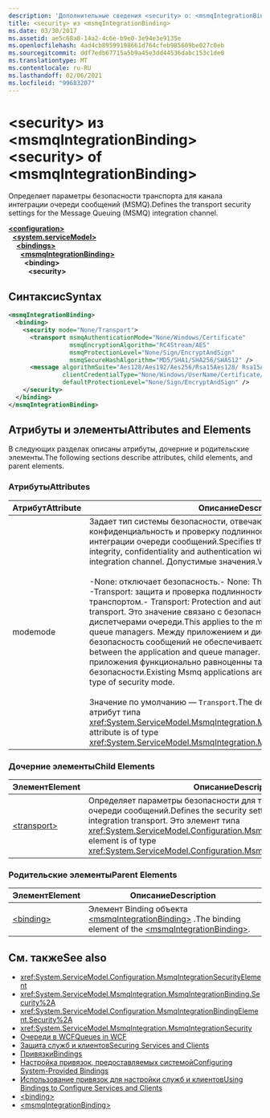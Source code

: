 ```yaml
---
description: 'Дополнительные сведения <security> о: <msmqIntegrationBinding>'
title: <security> из <msmqIntegrationBinding>
ms.date: 03/30/2017
ms.assetid: ae5c68a8-14a2-4c6e-b9e0-3e94e3e9135e
ms.openlocfilehash: 4ad4cb89599198661d764cfeb985609be027c0eb
ms.sourcegitcommit: ddf7edb67715a5b9a45e3dd44536dabc153c1de0
ms.translationtype: MT
ms.contentlocale: ru-RU
ms.lasthandoff: 02/06/2021
ms.locfileid: "99683207"
---
```

# <a name="security-of-msmqintegrationbinding"></a><span data-ttu-id="9a0f7-103">\<security> из \<msmqIntegrationBinding></span><span class="sxs-lookup"><span data-stu-id="9a0f7-103">\<security> of \<msmqIntegrationBinding></span></span>

<span data-ttu-id="9a0f7-104">Определяет параметры безопасности транспорта для канала интеграции очереди сообщений (MSMQ).</span><span class="sxs-lookup"><span data-stu-id="9a0f7-104">Defines the transport security settings for the Message Queuing (MSMQ) integration channel.</span></span>  
  
[**\<configuration>**](../configuration-element.md)\
&nbsp;&nbsp;[**\<system.serviceModel>**](system-servicemodel.md)\
&nbsp;&nbsp;&nbsp;&nbsp;[**\<bindings>**](bindings.md)\
&nbsp;&nbsp;&nbsp;&nbsp;&nbsp;&nbsp;[**\<msmqIntegrationBinding>**](msmqintegrationbinding.md)\
&nbsp;&nbsp;&nbsp;&nbsp;&nbsp;&nbsp;&nbsp;&nbsp;**\<binding>**\
&nbsp;&nbsp;&nbsp;&nbsp;&nbsp;&nbsp;&nbsp;&nbsp;&nbsp;&nbsp;**\<security>**  
  
## <a name="syntax"></a><span data-ttu-id="9a0f7-105">Синтаксис</span><span class="sxs-lookup"><span data-stu-id="9a0f7-105">Syntax</span></span>  
  
```xml  
<msmqIntegrationBinding>
  <binding>
    <security mode="None/Transport">
      <transport msmqAuthenticationMode="None/Windows/Certificate"
                 msmqEncryptionAlgorithm="RC4Stream/AES"
                 msmqProtectionLevel="None/Sign/EncryptAndSign"
                 msmqSecureHashAlgorithm="MD5/SHA1/SHA256/SHA512" />
      <message algorithmSuite="Aes128/Aes192/Aes256/Rsa15Aes128/ Rsa15Aes256/TripleDes"
               clientCredentialType="None/Windows/UserName/Certificate/CardSpace"
               defaultProtectionLevel="None/Sign/EncryptAndSign" />
    </security>
  </binding>
</msmqIntegrationBinding>
```  
  
## <a name="attributes-and-elements"></a><span data-ttu-id="9a0f7-106">Атрибуты и элементы</span><span class="sxs-lookup"><span data-stu-id="9a0f7-106">Attributes and Elements</span></span>  

 <span data-ttu-id="9a0f7-107">В следующих разделах описаны атрибуты, дочерние и родительские элементы.</span><span class="sxs-lookup"><span data-stu-id="9a0f7-107">The following sections describe attributes, child elements, and parent elements.</span></span>  
  
### <a name="attributes"></a><span data-ttu-id="9a0f7-108">Атрибуты</span><span class="sxs-lookup"><span data-stu-id="9a0f7-108">Attributes</span></span>  
  
|<span data-ttu-id="9a0f7-109">Атрибут</span><span class="sxs-lookup"><span data-stu-id="9a0f7-109">Attribute</span></span>|<span data-ttu-id="9a0f7-110">Описание</span><span class="sxs-lookup"><span data-stu-id="9a0f7-110">Description</span></span>|  
|---------------|-----------------|  
|<span data-ttu-id="9a0f7-111">mode</span><span class="sxs-lookup"><span data-stu-id="9a0f7-111">mode</span></span>|<span data-ttu-id="9a0f7-112">Задает тип системы безопасности, отвечающей за целостность, конфиденциальность и проверку подлинности при использовании канала интеграции очереди сообщений.</span><span class="sxs-lookup"><span data-stu-id="9a0f7-112">Specifies the type of security that controls integrity, confidentiality and authentication with the Message Queuing integration channel.</span></span> <span data-ttu-id="9a0f7-113">Допустимые значения.</span><span class="sxs-lookup"><span data-stu-id="9a0f7-113">Valid values include the following:</span></span><br /><br /> <span data-ttu-id="9a0f7-114">-None: отключает безопасность.</span><span class="sxs-lookup"><span data-stu-id="9a0f7-114">-   None: This disables security.</span></span><br /><span data-ttu-id="9a0f7-115">-Transport: защита и проверка подлинности предоставляются транспортом.</span><span class="sxs-lookup"><span data-stu-id="9a0f7-115">-   Transport: Protection and authentication are offered by the transport.</span></span> <span data-ttu-id="9a0f7-116">Это значение связано с безопасностью сообщений между двумя диспетчерами очереди.</span><span class="sxs-lookup"><span data-stu-id="9a0f7-116">This applies to the message security between the two queue managers.</span></span> <span data-ttu-id="9a0f7-117">Между приложением и диспетчером очереди безопасность сообщений не обеспечивается.</span><span class="sxs-lookup"><span data-stu-id="9a0f7-117">There is no security offered between the application and queue manager.</span></span> <span data-ttu-id="9a0f7-118">Существующие Msmq-приложения функционально равноценны такому режиму безопасности.</span><span class="sxs-lookup"><span data-stu-id="9a0f7-118">Existing Msmq applications are functionally equivalent with this type of security mode.</span></span><br /><br /> <span data-ttu-id="9a0f7-119">Значение по умолчанию — `Transport`.</span><span class="sxs-lookup"><span data-stu-id="9a0f7-119">The default value is `Transport`.</span></span> <span data-ttu-id="9a0f7-120">Это атрибут типа <xref:System.ServiceModel.MsmqIntegration.MsmqIntegrationSecurityMode>.</span><span class="sxs-lookup"><span data-stu-id="9a0f7-120">This attribute is of type <xref:System.ServiceModel.MsmqIntegration.MsmqIntegrationSecurityMode>.</span></span>|  
  
### <a name="child-elements"></a><span data-ttu-id="9a0f7-121">Дочерние элементы</span><span class="sxs-lookup"><span data-stu-id="9a0f7-121">Child Elements</span></span>  
  
|<span data-ttu-id="9a0f7-122">Элемент</span><span class="sxs-lookup"><span data-stu-id="9a0f7-122">Element</span></span>|<span data-ttu-id="9a0f7-123">Описание</span><span class="sxs-lookup"><span data-stu-id="9a0f7-123">Description</span></span>|  
|-------------|-----------------|  
|[\<transport>](transport-of-msmqintegrationbinding.md)|<span data-ttu-id="9a0f7-124">Определяет параметры безопасности для транспорта интеграции очереди сообщений.</span><span class="sxs-lookup"><span data-stu-id="9a0f7-124">Defines the security settings for the Message Queuing integration transport.</span></span> <span data-ttu-id="9a0f7-125">Это элемент типа <xref:System.ServiceModel.Configuration.MsmqTransportSecurityElement>.</span><span class="sxs-lookup"><span data-stu-id="9a0f7-125">This element is of type <xref:System.ServiceModel.Configuration.MsmqTransportSecurityElement>.</span></span>|  
  
### <a name="parent-elements"></a><span data-ttu-id="9a0f7-126">Родительские элементы</span><span class="sxs-lookup"><span data-stu-id="9a0f7-126">Parent Elements</span></span>  
  
|<span data-ttu-id="9a0f7-127">Элемент</span><span class="sxs-lookup"><span data-stu-id="9a0f7-127">Element</span></span>|<span data-ttu-id="9a0f7-128">Описание</span><span class="sxs-lookup"><span data-stu-id="9a0f7-128">Description</span></span>|  
|-------------|-----------------|  
|[\<binding>](bindings.md)|<span data-ttu-id="9a0f7-129">Элемент Binding объекта [\<msmqIntegrationBinding>](msmqintegrationbinding.md) .</span><span class="sxs-lookup"><span data-stu-id="9a0f7-129">The binding element of the [\<msmqIntegrationBinding>](msmqintegrationbinding.md).</span></span>|  
  
## <a name="see-also"></a><span data-ttu-id="9a0f7-130">См. также</span><span class="sxs-lookup"><span data-stu-id="9a0f7-130">See also</span></span>

- <xref:System.ServiceModel.Configuration.MsmqIntegrationSecurityElement>
- <xref:System.ServiceModel.MsmqIntegration.MsmqIntegrationBinding.Security%2A>
- <xref:System.ServiceModel.Configuration.MsmqIntegrationBindingElement.Security%2A>
- <xref:System.ServiceModel.MsmqIntegration.MsmqIntegrationSecurity>
- [<span data-ttu-id="9a0f7-131">Очереди в WCF</span><span class="sxs-lookup"><span data-stu-id="9a0f7-131">Queues in WCF</span></span>](../../../wcf/feature-details/queues-in-wcf.md)
- [<span data-ttu-id="9a0f7-132">Защита служб и клиентов</span><span class="sxs-lookup"><span data-stu-id="9a0f7-132">Securing Services and Clients</span></span>](../../../wcf/feature-details/securing-services-and-clients.md)
- [<span data-ttu-id="9a0f7-133">Привязки</span><span class="sxs-lookup"><span data-stu-id="9a0f7-133">Bindings</span></span>](../../../wcf/bindings.md)
- [<span data-ttu-id="9a0f7-134">Настройка привязок, предоставляемых системой</span><span class="sxs-lookup"><span data-stu-id="9a0f7-134">Configuring System-Provided Bindings</span></span>](../../../wcf/feature-details/configuring-system-provided-bindings.md)
- [<span data-ttu-id="9a0f7-135">Использование привязок для настройки служб и клиентов</span><span class="sxs-lookup"><span data-stu-id="9a0f7-135">Using Bindings to Configure Services and Clients</span></span>](../../../wcf/using-bindings-to-configure-services-and-clients.md)
- [\<binding>](bindings.md)
- [\<msmqIntegrationBinding>](msmqintegrationbinding.md)
